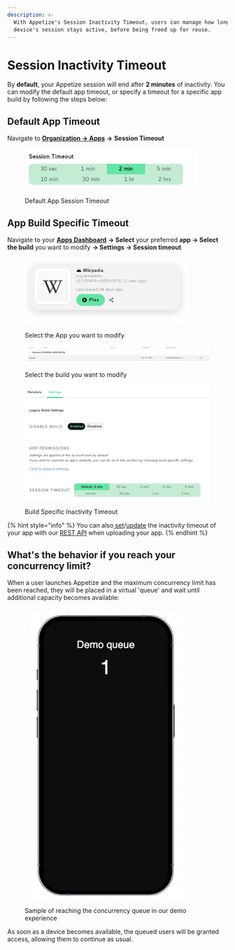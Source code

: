 ```yaml
---
description: >-
  With Appetize's Session Inactivity Timeout, users can manage how long their
  device's session stays active, before being freed up for reuse.
---
```


# Session Inactivity Timeout

By **default**, your Appetize session will end after **2 minutes** of inactivity. You can modify the default app timeout, or specify a timeout for a specific app build by following the steps below:

## Default App Timeout

Navigate to [**Organization -> Apps**](https://appetize.io/organization/apps) **->** **Session Timeout**

<figure><img src="../.gitbook/assets/image (53).png" alt="" width="395"><figcaption><p>Default App Session Timeout</p></figcaption></figure>

## App Build Specific Timeout

Navigate to your [**Apps Dashboard**](https://appetize.io/apps) **-> Select** your preferred **app -> Select the build** you want to modify **-> Settings ->  Session timeout**

<figure><img src="../.gitbook/assets/image (43).png" alt="" width="372"><figcaption><p>Select the App you want to modify</p></figcaption></figure>

<figure><img src="../.gitbook/assets/image (44).png" alt=""><figcaption><p>Select the build you want to modify</p></figcaption></figure>

<figure><img src="../.gitbook/assets/image (45).png" alt=""><figcaption><p>Build Specific Inactivity Timeout</p></figcaption></figure>



{% hint style="info" %}
You can also[ set](../rest-api/create-new-app.md)/[update](../rest-api/update-existing-app.md) the inactivity timeout of your app with our [REST API](broken-reference) when uploading your app.
{% endhint %}

## What's the behavior if you reach your concurrency limit?

When a user launches Appetize and the maximum concurrency limit has been reached, they will be placed in a virtual 'queue' and wait until additional capacity becomes available:

<figure><img src="../.gitbook/assets/image (3).png" alt="" width="360"><figcaption><p>Sample of reaching the concurrency queue in our demo experience</p></figcaption></figure>

As soon as a device becomes available, the queued users will be granted access, allowing them to continue as usual.
